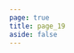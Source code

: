 ```yaml
---
page: true
title: page_19
aside: false
---
```

<script setup>
import Page from "./.vitepress/theme/components/Page.vue";
import { useData } from "vitepress";
const { theme } = useData();
const posts = theme.value.posts.slice(180,190)
</script>
<Page :posts="posts" :pageCurrent="19" :pagesNum="22" />